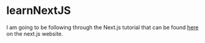 # learnNextJS
I am going to be following through the Next.js tutorial that can be found [here](https://nextjs.org/learn/dashboard-app) on the next.js website.
